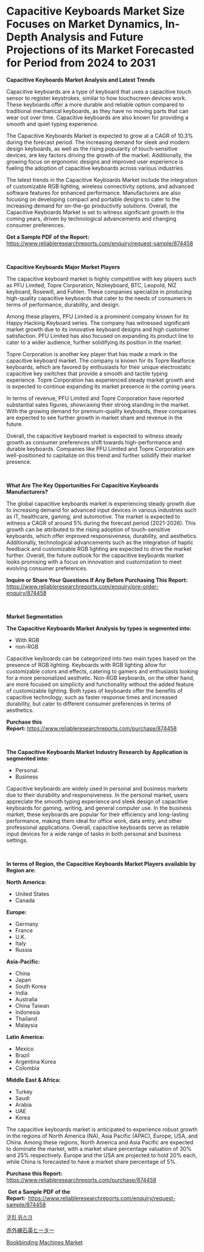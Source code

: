 <p><h1>Capacitive Keyboards Market Size Focuses on Market Dynamics, In-Depth Analysis and Future Projections of its Market Forecasted for Period from 2024 to 2031</h1></p><p><strong>Capacitive Keyboards Market Analysis and Latest Trends</strong></p>
<p><p>Capacitive keyboards are a type of keyboard that uses a capacitive touch sensor to register keystrokes, similar to how touchscreen devices work. These keyboards offer a more durable and reliable option compared to traditional mechanical keyboards, as they have no moving parts that can wear out over time. Capacitive keyboards are also known for providing a smooth and quiet typing experience.</p><p>The Capacitive Keyboards Market is expected to grow at a CAGR of 10.3% during the forecast period. The increasing demand for sleek and modern design keyboards, as well as the rising popularity of touch-sensitive devices, are key factors driving the growth of the market. Additionally, the growing focus on ergonomic designs and improved user experience is fueling the adoption of capacitive keyboards across various industries.</p><p>The latest trends in the Capacitive Keyboards Market include the integration of customizable RGB lighting, wireless connectivity options, and advanced software features for enhanced performance. Manufacturers are also focusing on developing compact and portable designs to cater to the increasing demand for on-the-go productivity solutions. Overall, the Capacitive Keyboards Market is set to witness significant growth in the coming years, driven by technological advancements and changing consumer preferences.</p></p>
<p><strong>Get a Sample PDF of the Report:&nbsp;</strong> <a href="https://www.reliableresearchreports.com/enquiry/request-sample/874458">https://www.reliableresearchreports.com/enquiry/request-sample/874458</a></p>
<p>&nbsp;</p>
<p><strong>Capacitive Keyboards Major Market Players</strong></p>
<p><p>The capacitive keyboard market is highly competitive with key players such as PFU Limited, Topre Corporation, Nizkeyboard, BTC, Leopold, NIZ keyboard, Rosewill, and Fuhlen. These companies specialize in producing high-quality capacitive keyboards that cater to the needs of consumers in terms of performance, durability, and design.</p><p>Among these players, PFU Limited is a prominent company known for its Happy Hacking Keyboard series. The company has witnessed significant market growth due to its innovative keyboard designs and high customer satisfaction. PFU Limited has also focused on expanding its product line to cater to a wider audience, further solidifying its position in the market.</p><p>Topre Corporation is another key player that has made a mark in the capacitive keyboard market. The company is known for its Topre Realforce keyboards, which are favored by enthusiasts for their unique electrostatic capacitive key switches that provide a smooth and tactile typing experience. Topre Corporation has experienced steady market growth and is expected to continue expanding its market presence in the coming years.</p><p>In terms of revenue, PFU Limited and Topre Corporation have reported substantial sales figures, showcasing their strong standing in the market. With the growing demand for premium-quality keyboards, these companies are expected to see further growth in market share and revenue in the future.</p><p>Overall, the capacitive keyboard market is expected to witness steady growth as consumer preferences shift towards high-performance and durable keyboards. Companies like PFU Limited and Topre Corporation are well-positioned to capitalize on this trend and further solidify their market presence.</p></p>
<p>&nbsp;</p>
<p><strong>What Are The Key Opportunities For Capacitive Keyboards Manufacturers?</strong></p>
<p><p>The global capacitive keyboards market is experiencing steady growth due to increasing demand for advanced input devices in various industries such as IT, healthcare, gaming, and automotive. The market is expected to witness a CAGR of around 5% during the forecast period (2021-2026). This growth can be attributed to the rising adoption of touch-sensitive keyboards, which offer improved responsiveness, durability, and aesthetics. Additionally, technological advancements such as the integration of haptic feedback and customizable RGB lighting are expected to drive the market further. Overall, the future outlook for the capacitive keyboards market looks promising with a focus on innovation and customization to meet evolving consumer preferences.</p></p>
<p><strong>Inquire or Share Your Questions If Any Before Purchasing This Report:</strong> <a href="https://www.reliableresearchreports.com/enquiry/pre-order-enquiry/874458">https://www.reliableresearchreports.com/enquiry/pre-order-enquiry/874458</a></p>
<p>&nbsp;</p>
<p><strong>Market Segmentation</strong></p>
<p><strong>The Capacitive Keyboards Market Analysis by types is segmented into:</strong></p>
<p><ul><li>With RGB</li><li>non-RGB</li></ul></p>
<p><p>Capacitive keyboards can be categorized into two main types based on the presence of RGB lighting. Keyboards with RGB lighting allow for customizable colors and effects, catering to gamers and enthusiasts looking for a more personalized aesthetic. Non-RGB keyboards, on the other hand, are more focused on simplicity and functionality without the added feature of customizable lighting. Both types of keyboards offer the benefits of capacitive technology, such as faster response times and increased durability, but cater to different consumer preferences in terms of aesthetics.</p></p>
<p><strong>Purchase this Report:&nbsp;</strong><a href="https://www.reliableresearchreports.com/purchase/874458">https://www.reliableresearchreports.com/purchase/874458</a></p>
<p>&nbsp;</p>
<p><strong>The Capacitive Keyboards Market Industry Research by Application is segmented into:</strong></p>
<p><ul><li>Personal</li><li>Business</li></ul></p>
<p><p>Capacitive keyboards are widely used in personal and business markets due to their durability and responsiveness. In the personal market, users appreciate the smooth typing experience and sleek design of capacitive keyboards for gaming, writing, and general computer use. In the business market, these keyboards are popular for their efficiency and long-lasting performance, making them ideal for office work, data entry, and other professional applications. Overall, capacitive keyboards serve as reliable input devices for a wide range of tasks in both personal and business settings.</p></p>
<p>&nbsp;</p>
<p><strong>In terms of Region, the Capacitive Keyboards Market Players available by Region are:</strong></p>
<p>
    <p> <strong> North America: </strong>
        <ul>
            <li>United States</li>
            <li>Canada</li>
        </ul>
        </p> 
    <p> <strong> Europe: </strong>
        <ul>
            <li>Germany</li>
            <li>France</li>
            <li>U.K.</li>
            <li>Italy</li>
            <li>Russia</li>
        </ul>
        </p> 
    <p> <strong> Asia-Pacific: </strong>
        <ul>
            <li>China</li>
            <li>Japan</li>
            <li>South Korea</li>
            <li>India</li>
            <li>Australia</li>
            <li>China Taiwan</li>
            <li>Indonesia</li>
            <li>Thailand</li>
            <li>Malaysia</li>
        </ul>
        </p> 
    <p> <strong> Latin America: </strong>
        <ul>
            <li>Mexico</li>
            <li>Brazil</li>
            <li>Argentina Korea</li>
            <li>Colombia</li>
        </ul>
        </p> 
    <p> <strong> Middle East & Africa: </strong>
        <ul>
            <li>Turkey</li>
            <li>Saudi</li>
            <li>Arabia</li>
            <li>UAE</li>
            <li>Korea</li>
        </ul>
    </p>
    </p>
<p><p>The capacitive keyboards market is anticipated to experience robust growth in the regions of North America (NA), Asia Pacific (APAC), Europe, USA, and China. Among these regions, North America and Asia Pacific are expected to dominate the market, with a market share percentage valuation of 30% and 25% respectively. Europe and the USA are projected to hold 20% each, while China is forecasted to have a market share percentage of 5%.</p></p>
<p><strong>Purchase this Report: </strong><a href="https://www.reliableresearchreports.com/purchase/874458">https://www.reliableresearchreports.com/purchase/874458</a></p>
<p>&nbsp;<strong>Get a Sample PDF of the Report:&nbsp;&nbsp;</strong><a href="https://www.reliableresearchreports.com/enquiry/request-sample/874458">https://www.reliableresearchreports.com/enquiry/request-sample/874458</a></p>
<p><strong></strong></p>
<p><p><a href="https://github.com/akzkkws047661437/Market-Research-Report-List-1/blob/main/77649844995.md">쿠킹 위스크</a></p><p><a href="https://github.com/wkuactfdzwizk06/Market-Research-Report-List-1/blob/main/33402015396.md">赤外線石英ヒーター</a></p><p><a href="https://github.com/ChiragRp1/Market-Research-Report-List-3/blob/main/bookbinding-machines-market.md">Bookbinding Machines Market</a></p></p>
